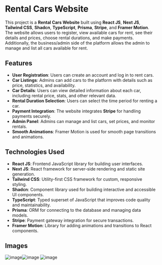 # Rental Cars Website

This project is a **Rental Cars Website** built using **React JS**, **Next JS**, **Tailwind CSS**, **Shadcn**, **TypeScript**, **Prisma**, **Stripe**, and **Framer Motion**. The website allows users to register, view available cars for rent, see their details and prices, choose rental durations, and make payments. Additionally, the business/admin side of the platform allows the admin to manage and list all cars available for rent.

## Features

- **User Registration**: Users can create an account and log in to rent cars.
- **Car Listings**: Admins can add cars to the platform with details such as price, statistics, and availability.
- **Car Details**: Users can view detailed information about each car, including rental price, stats, and other relevant data.
- **Rental Duration Selection**: Users can select the time period for renting a car.
- **Payment Integration**: The website integrates **Stripe** for handling payments securely.
- **Admin Panel**: Admins can manage and list cars, set prices, and monitor rentals.
- **Smooth Animations**: Framer Motion is used for smooth page transitions and animations.

## Technologies Used

- **React JS**: Frontend JavaScript library for building user interfaces.
- **Next JS**: React framework for server-side rendering and static site generation.
- **Tailwind CSS**: Utility-first CSS framework for custom, responsive styling.
- **Shadcn**: Component library used for building interactive and accessible UI components.
- **TypeScript**: Typed superset of JavaScript that improves code quality and maintainability.
- **Prisma**: ORM for connecting to the database and managing data models.
- **Stripe**: Payment gateway integration for secure transactions.
- **Framer Motion**: Library for adding animations and transitions to React components.

## Images

![image](https://github.com/user-attachments/assets/b2c7b846-cdf2-4a01-bcbb-a3ce798e37f6)![image](https://github.com/user-attachments/assets/c907bf4b-4809-4040-a6c2-f898df8637ed)
![image](https://github.com/user-attachments/assets/290b70db-8cbc-4eb0-a350-252fde24560e)
